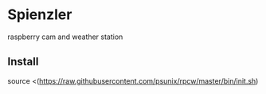 # <o> Spienzler
raspberry cam and weather station

## Install

source <(https://raw.githubusercontent.com/psunix/rpcw/master/bin/init.sh)
